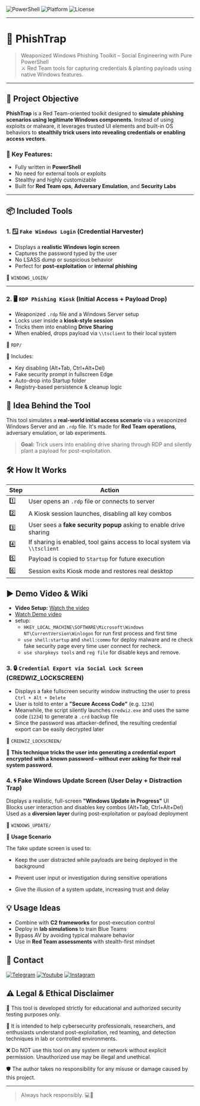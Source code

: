 

![PowerShell](https://img.shields.io/badge/Built%20With-PowerShell-blue?logo=powershell)
![Platform](https://img.shields.io/badge/Platform-Windows_Server-lightgrey?logo=windows)
![License](https://img.shields.io/badge/Use%20at%20your%20own%20risk-critical?logo=skull)

---


# 🧠 PhishTrap

> Weaponized Windows Phishing Toolkit – Social Engineering with Pure PowerShell  
> ⚔️ Red Team tools for capturing credentials & planting payloads using native Windows features.

---

## 🎯 Project Objective

**PhishTrap** is a Red Team-oriented toolkit designed to **simulate phishing scenarios using legitimate Windows components**. Instead of using exploits or malware, it leverages trusted UI elements and built-in OS behaviors to **stealthily trick users into revealing credentials or enabling access vectors**.

### 👾 Key Features:
- Fully written in **PowerShell**
- No need for external tools or exploits
- Stealthy and highly customizable
- Built for **Red Team ops**, **Adversary Emulation**, and **Security Labs**

---

## 📦 Included Tools

### 1. 🪟 `Fake Windows Login` (Credential Harvester)
- Displays a **realistic Windows login screen**
- Captures the password typed by the user
- No LSASS dump or suspicious behavior
- Perfect for **post-exploitation** or **internal phishing**

📁 `WINDOWS_LOGIN/`

---

### 2. 🖥️ `RDP Phishing Kiosk` (Initial Access + Payload Drop)
- Weaponized `.rdp` file and a Windows Server setup
- Locks user inside a **kiosk-style session**
- Tricks them into enabling **Drive Sharing**
- When enabled, drops payload via `\\tsclient` to their local system

📁 `RDP/`

🔐 Includes:
- Key disabling (Alt+Tab, Ctrl+Alt+Del)
- Fake security prompt in fullscreen Edge
- Auto-drop into Startup folder
- Registry-based persistence & cleanup logic

## 🧠 Idea Behind the Tool

This tool simulates a **real-world initial access scenario** via a weaponized Windows Server and an `.rdp` file. It's made for **Red Team operations**, adversary emulation, or lab experiments.

> **Goal:** Trick users into enabling drive sharing through RDP and silently plant a payload for post-exploitation.





## 🛠️ How It Works

| Step | Action |
|------|--------|
| 1️⃣ | User opens an `.rdp` file or connects to server |
| 2️⃣ | A Kiosk session launches, disabling all key combos |
| 3️⃣ | User sees a **fake security popup** asking to enable drive sharing |
| 4️⃣ | If sharing is enabled, tool gains access to local system via `\\tsclient` |
| 5️⃣ | Payload is copied to `Startup` for future execution |
| 6️⃣ | Session exits Kiosk mode and restores real desktop |


## ▶️ Demo Video & Wiki


- **Video Setup:** [Watch the video](https://www.youtube.com/watch?v=dahuidcxS2U)
- [Watch Demo video](res/demo-video.mp4)
- setup:
  - `HKEY_LOCAL_MACHINE\SOFTWARE\Microsoft\Windows NT\CurrentVersion\Winlogon` for run first process and first time
  - `use shell:startup` and `shell:commo` for deploy malware and re check fake security page every time user connect for recheck. 
  - `use sharpkeys tools` and `reg file` for disable keys and remove.



### 3. 🔒 `Credential Export via Social Lock Screen` (CREDWIZ_LOCKSCREEN)

- Displays a fake fullscreen security window instructing the user to press `Ctrl + Alt + Delete`
- User is told to enter a **"Secure Access Code"** (e.g. `1234`)
- Meanwhile, the script silently launches `credwiz.exe` and uses the same code (`1234`) to generate a `.crd` backup file
- Since the password was attacker-defined, the resulting credential export can be easily decrypted later

📁 `CREDWIZ_LOCKSCREEN/`

🧠 **This technique tricks the user into generating a credential export encrypted with a known password – without ever asking for their real system password.**

### 4. 🌀 Fake Windows Update Screen (User Delay + Distraction Trap)

Displays a realistic, full-screen **"Windows Update in Progress"** UI  
Blocks user interaction and disables key combos (Alt+Tab, Ctrl+Alt+Del)  
Used as a **diversion layer** during post-exploitation or payload deployment

📁 `WINDOWS_UPDATE/`

🧠 **Usage Scenario**

The fake update screen is used to:

-   Keep the user distracted while payloads are being deployed in the background
    
-   Prevent user input or investigation during sensitive operations
    
-   Give the illusion of a system update, increasing trust and delay

## 💡 Usage Ideas

- Combine with **C2 frameworks** for post-execution control  
- Deploy in **lab simulations** to train Blue Teams  
- Bypass AV by avoiding typical malware behavior  
- Use in **Red Team assessments** with stealth-first mindset  


<h2 id="contact">📧 Contact</h2>
<p >
<a href="https://t.me/amajax"><img title="Telegram" src="https://img.shields.io/badge/Telegram-black?style=for-the-badge&logo=Telegram"></a>
<a href="https://www.youtube.com/channel/UC0-QcOXgzRgSfcE3zerwu9w/?sub_confirmation=1"><img title="Youtube" src="https://img.shields.io/badge/Youtube-red?style=for-the-badge&logo=Youtube"></a>
<a href="https://www.instagram.com/sectoolfa"><img title="Instagram" src="https://img.shields.io/badge/Instagram-white?style=for-the-badge&logo=Instagram"></a>

## ⚠️ Legal & Ethical Disclaimer

🚨 This tool is developed strictly for educational and authorized security testing purposes only.

🔬 It is intended to help cybersecurity professionals, researchers, and enthusiasts understand post-exploitation, red teaming, and detection techniques in lab or controlled environments.

❌ Do NOT use this tool on any system or network without explicit permission. Unauthorized use may be illegal and unethical.

🛡 The author takes no responsibility for any misuse or damage caused by this project.

---
> Always hack responsibly. 💻🔐

